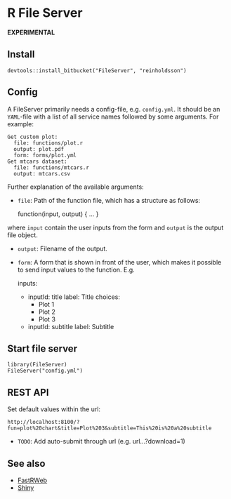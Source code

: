 # R File Server

**EXPERIMENTAL**

## Install

    devtools::install_bitbucket("FileServer", "reinholdsson")

## Config

A FileServer primarily needs a config-file, e.g. `config.yml`. It should be an `YAML`-file with a list of all service names followed by some arguments. For example:

    Get custom plot:
      file: functions/plot.r
      output: plot.pdf
      form: forms/plot.yml
    Get mtcars dataset:
      file: functions/mtcars.r
      output: mtcars.csv

Further explanation of the available arguments:

- `file`: Path of the function file, which has a structure as follows:

    function(input, output) {
      ...
    }

where `input` contain the user inputs from the form and `output` is the output file object.

- `output`: Filename of the output.

- `form`: A form that is shown in front of the user, which makes it possible to send input values to the function. E.g.

    inputs:
    - inputId: title
      label: Title
      choices:
      - Plot 1
      - Plot 2
      - Plot 3
    - inputId: subtitle
      label: Subtitle

## Start file server

    library(FileServer)
    FileServer("config.yml")


##  REST API

Set default values within the url:

    http://localhost:8100/?fun=plot%20chart&title=Plot%203&subtitle=This%20is%20a%20subtitle

- `TODO`: Add auto-submit through url (e.g. url...?download=1)

## See also

- [FastRWeb](http://www.rforge.net/FastRWeb/)
- [Shiny](http://www.rstudio.com/shiny/)
